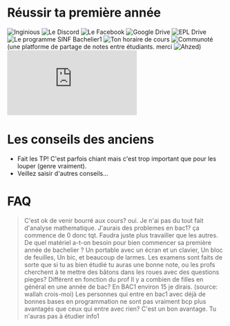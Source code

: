 # Réussir ta première année

![Inginious](http://inginious.info.ucl.ac.be/)
![Le Discord](https://discord.gg/CdtkZjCtUU)
![Le Facebook](https://www.facebook.com/groups/328097395078300)
![Google Drive](https://drive.google.com/drive/folders/0B1i5OL6s8FOsc0R4Y25MQzlJcFU)
![EPL Drive](https://uclouvain-my.sharepoint.com/:f:/g/personal/miguel_delecourt_student_uclouvain_be/ErNklAdPrRxMhivv3RRPEQABvHvHFqhBpATkxaDGa-OQNw)
![Le programme SINF Bachelier1](https://uclouvain.be/prog-2021-sinf1ba-an1)
![Ton horaire de cours](http://horaire.uclouvain.be/direct/index.jsp?projectId=14&displayConfName=webEtudiant&showTree=true&showOptions=true&login=etudiant&password=student&code=sinf11ba)
![Communoté](https://www.communote.be/)(une platforme de partage de notes entre étudiants. merci ![Ahzed](https://github.com/Ahzed11))
![Emplacement des auditoires](https://uclouvain.be/fr/administrations/adpi/auditoires-ucl-louvain-la-neuve.html)

# Les conseils des anciens

* Fait les TP! C'est parfois chiant mais c'est trop important que pour les louper (genre vraiment).
* Veillez saisir d'autres conseils... 

# FAQ

>C'est ok de venir bourré aux cours?
oui.
> Je n'ai pas du tout fait d'analyse mathematique. J'aurais des problemes en bac1?
ça commence de 0 donc tqt. Faudra juste plus travailler que les autres.
> De quel matériel a-t-on besoin pour bien commencer sa première année de bachelier ?
Un portable avec un écran et un clavier, Un bloc de feuilles, Un bic, et beaucoup de larmes.
> Les examens sont faits de sorte que si tu as bien étudié tu auras une bonne note, ou les profs cherchent à te mettre des bâtons dans les roues avec des questions pieges?
Différent en fonction du prof
>Il y a combien de filles en général en une année de bac?
En BAC1 environ 15 je dirais. (source: wallah crois-moi)
>Les personnes qui entre en bac1 avec déjà de bonnes bases en programmation ne sont pas vraiment bcp plus avantagés que ceux qui entre avec rien?
C'est un bon avantage. Tu n'auras pas à étudier info1